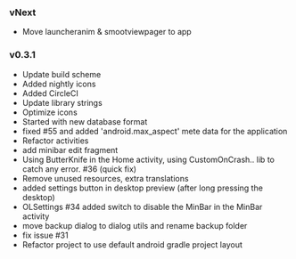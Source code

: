 ### vNext
* Move launcheranim & smootviewpager to app

### v0.3.1
* Update build scheme
* Added nightly icons
* Added CircleCI
* Update library strings
* Optimize icons
* Started with new database format
* fixed #55 and added 'android.max_aspect' mete data for the application
* Refactor activities
* add minibar edit fragment
* Using ButterKnife in the Home activity, using CustomOnCrash.. lib to catch any error. #36 (quick fix)
* Remove unused resources, extra translations
* added settings button in desktop preview (after long pressing the desktop) 
* OLSettings #34 added switch to disable the MinBar in the MinBar activity
* move backup dialog to dialog utils and rename backup folder
* fix issue #31
* Refactor project to use default android gradle project layout
